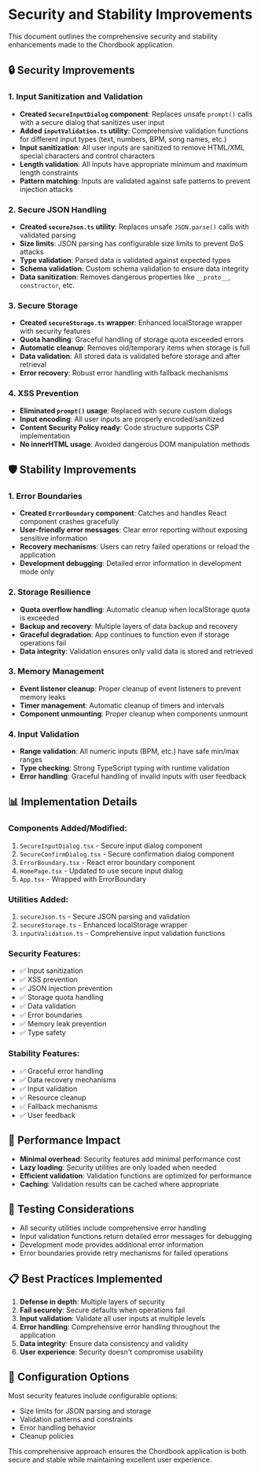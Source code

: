 # Security and Stability Improvements

This document outlines the comprehensive security and stability enhancements made to the Chordbook application.

## 🔒 Security Improvements

### 1. Input Sanitization and Validation
- **Created `SecureInputDialog` component**: Replaces unsafe `prompt()` calls with a secure dialog that sanitizes user input
- **Added `inputValidation.ts` utility**: Comprehensive validation functions for different input types (text, numbers, BPM, song names, etc.)
- **Input sanitization**: All user inputs are sanitized to remove HTML/XML special characters and control characters
- **Length validation**: All inputs have appropriate minimum and maximum length constraints
- **Pattern matching**: Inputs are validated against safe patterns to prevent injection attacks

### 2. Secure JSON Handling
- **Created `secureJson.ts` utility**: Replaces unsafe `JSON.parse()` calls with validated parsing
- **Size limits**: JSON parsing has configurable size limits to prevent DoS attacks
- **Type validation**: Parsed data is validated against expected types
- **Schema validation**: Custom schema validation to ensure data integrity
- **Data sanitization**: Removes dangerous properties like `__proto__`, `constructor`, etc.

### 3. Secure Storage
- **Created `secureStorage.ts` wrapper**: Enhanced localStorage wrapper with security features
- **Quota handling**: Graceful handling of storage quota exceeded errors
- **Automatic cleanup**: Removes old/temporary items when storage is full
- **Data validation**: All stored data is validated before storage and after retrieval
- **Error recovery**: Robust error handling with fallback mechanisms

### 4. XSS Prevention
- **Eliminated `prompt()` usage**: Replaced with secure custom dialogs
- **Input encoding**: All user inputs are properly encoded/sanitized
- **Content Security Policy ready**: Code structure supports CSP implementation
- **No innerHTML usage**: Avoided dangerous DOM manipulation methods

## 🛡️ Stability Improvements

### 1. Error Boundaries
- **Created `ErrorBoundary` component**: Catches and handles React component crashes gracefully
- **User-friendly error messages**: Clear error reporting without exposing sensitive information
- **Recovery mechanisms**: Users can retry failed operations or reload the application
- **Development debugging**: Detailed error information in development mode only

### 2. Storage Resilience
- **Quota overflow handling**: Automatic cleanup when localStorage quota is exceeded
- **Backup and recovery**: Multiple layers of data backup and recovery
- **Graceful degradation**: App continues to function even if storage operations fail
- **Data integrity**: Validation ensures only valid data is stored and retrieved

### 3. Memory Management
- **Event listener cleanup**: Proper cleanup of event listeners to prevent memory leaks
- **Timer management**: Automatic cleanup of timers and intervals
- **Component unmounting**: Proper cleanup when components unmount

### 4. Input Validation
- **Range validation**: All numeric inputs (BPM, etc.) have safe min/max ranges
- **Type checking**: Strong TypeScript typing with runtime validation
- **Error handling**: Graceful handling of invalid inputs with user feedback

## 📊 Implementation Details

### Components Added/Modified:
1. `SecureInputDialog.tsx` - Secure input dialog component
2. `SecureConfirmDialog.tsx` - Secure confirmation dialog component
3. `ErrorBoundary.tsx` - React error boundary component
4. `HomePage.tsx` - Updated to use secure input dialog
5. `App.tsx` - Wrapped with ErrorBoundary

### Utilities Added:
1. `secureJson.ts` - Secure JSON parsing and validation
2. `secureStorage.ts` - Enhanced localStorage wrapper
3. `inputValidation.ts` - Comprehensive input validation functions

### Security Features:
- ✅ Input sanitization
- ✅ XSS prevention
- ✅ JSON injection prevention
- ✅ Storage quota handling
- ✅ Data validation
- ✅ Error boundaries
- ✅ Memory leak prevention
- ✅ Type safety

### Stability Features:
- ✅ Graceful error handling
- ✅ Data recovery mechanisms
- ✅ Input validation
- ✅ Resource cleanup
- ✅ Fallback mechanisms
- ✅ User feedback

## 🚀 Performance Impact
- **Minimal overhead**: Security features add minimal performance cost
- **Lazy loading**: Security utilities are only loaded when needed
- **Efficient validation**: Validation functions are optimized for performance
- **Caching**: Validation results can be cached where appropriate

## 🧪 Testing Considerations
- All security utilities include comprehensive error handling
- Input validation functions return detailed error messages for debugging
- Development mode provides additional error information
- Error boundaries provide retry mechanisms for failed operations

## 📋 Best Practices Implemented
1. **Defense in depth**: Multiple layers of security
2. **Fail securely**: Secure defaults when operations fail
3. **Input validation**: Validate all user inputs at multiple levels
4. **Error handling**: Comprehensive error handling throughout the application
5. **Data integrity**: Ensure data consistency and validity
6. **User experience**: Security doesn't compromise usability

## 🔧 Configuration Options
Most security features include configurable options:
- Size limits for JSON parsing and storage
- Validation patterns and constraints
- Error handling behavior
- Cleanup policies

This comprehensive approach ensures the Chordbook application is both secure and stable while maintaining excellent user experience.
